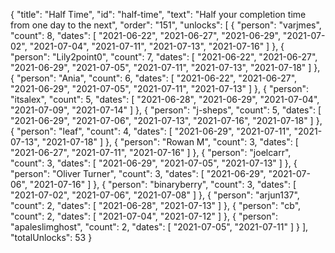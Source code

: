 {
  "title": "Half Time",
  "id": "half-time",
  "text": "Half your completion time from one day to the next",
  "order": "151",
  "unlocks": [
    {
      "person": "varjmes",
      "count": 8,
      "dates": [
        "2021-06-22",
        "2021-06-27",
        "2021-06-29",
        "2021-07-02",
        "2021-07-04",
        "2021-07-11",
        "2021-07-13",
        "2021-07-16"
      ]
    },
    {
      "person": "Lily2point0",
      "count": 7,
      "dates": [
        "2021-06-22",
        "2021-06-27",
        "2021-06-29",
        "2021-07-05",
        "2021-07-11",
        "2021-07-13",
        "2021-07-18"
      ]
    },
    {
      "person": "Ania",
      "count": 6,
      "dates": [
        "2021-06-22",
        "2021-06-27",
        "2021-06-29",
        "2021-07-05",
        "2021-07-11",
        "2021-07-13"
      ]
    },
    {
      "person": "itsalex",
      "count": 5,
      "dates": [
        "2021-06-28",
        "2021-06-29",
        "2021-07-04",
        "2021-07-09",
        "2021-07-14"
      ]
    },
    {
      "person": "j-sheps",
      "count": 5,
      "dates": [
        "2021-06-29",
        "2021-07-06",
        "2021-07-13",
        "2021-07-16",
        "2021-07-18"
      ]
    },
    {
      "person": "leaf",
      "count": 4,
      "dates": [
        "2021-06-29",
        "2021-07-11",
        "2021-07-13",
        "2021-07-18"
      ]
    },
    {
      "person": "Rowan M",
      "count": 3,
      "dates": [
        "2021-06-27",
        "2021-07-11",
        "2021-07-16"
      ]
    },
    {
      "person": "joelcarr",
      "count": 3,
      "dates": [
        "2021-06-29",
        "2021-07-05",
        "2021-07-13"
      ]
    },
    {
      "person": "Oliver Turner",
      "count": 3,
      "dates": [
        "2021-06-29",
        "2021-07-06",
        "2021-07-16"
      ]
    },
    {
      "person": "binaryberry",
      "count": 3,
      "dates": [
        "2021-07-02",
        "2021-07-06",
        "2021-07-08"
      ]
    },
    {
      "person": "arjun137",
      "count": 2,
      "dates": [
        "2021-06-28",
        "2021-07-13"
      ]
    },
    {
      "person": "cb",
      "count": 2,
      "dates": [
        "2021-07-04",
        "2021-07-12"
      ]
    },
    {
      "person": "apaleslimghost",
      "count": 2,
      "dates": [
        "2021-07-05",
        "2021-07-11"
      ]
    }
  ],
  "totalUnlocks": 53
}